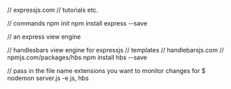 // expressjs.com
// tutorials etc.


// commands
npm init
npm install express --save

// an express view engine

// handlesbars view engine for expressjs
// templates
// handlebarsjs.com
// npmjs.com/packages/hbs
npm install hbs --save


// pass in the file name extensions you want to monitor changes for
$ nodemon server.js -e js, hbs
